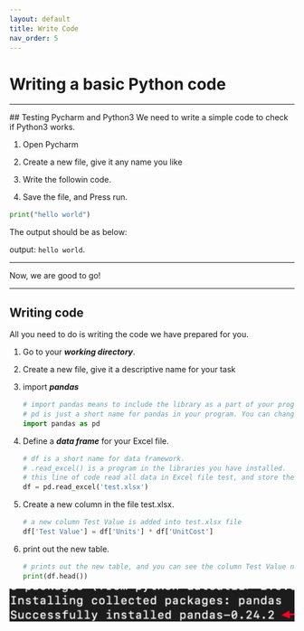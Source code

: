 ```yaml
---
layout: default
title: Write Code
nav_order: 5
---
```


# Writing a basic Python code

<hr>
## Testing Pycharm and Python3
We need to write a simple code to check if Python3 works.

1. Open Pycharm

2. Create a new file, give it any name you like

3. Write the followin code.

4. Save the file, and Press run. <br/>

```python
print("hello world")
```
The output should be as below: <br/>

output: `hello world`.

<hr>

Now, we are good to go!
<hr>

## Writing code
All you need to do is writing the code we have prepared for you.

1. Go to your **_working directory_**.

2. Create a new file, give it a descriptive name for your task

3. import **_pandas_** <br/>

    ```python
    # import pandas means to include the library as a part of your program.
    # pd is just a short name for pandas in your program. You can change it to any name you like.
    import pandas as pd
    ```
4. Define a **_data frame_** for your Excel file.

    ```python
    # df is a short name for data framework.
    # .read_excel() is a program in the libraries you have installed.
    # this line of code read all data in Excel file test, and store the data in df
    df = pd.read_excel('test.xlsx')
    ```
5. Create a new column in the file test.xlsx.

    ```python
    # a new column Test Value is added into test.xlsx file
    df['Test Value'] = df['Units'] * df['UnitCost']
    ```
6. print out the new table.

    ```python
    # prints out the new table, and you can see the column Test Value now is added at the end.
    print(df.head())
    ```
![](https://github.com/Phil-CST-BCIT/Phil-Antony-docs/blob/gh-pages/assets/images/install_pandas.png?raw=true)